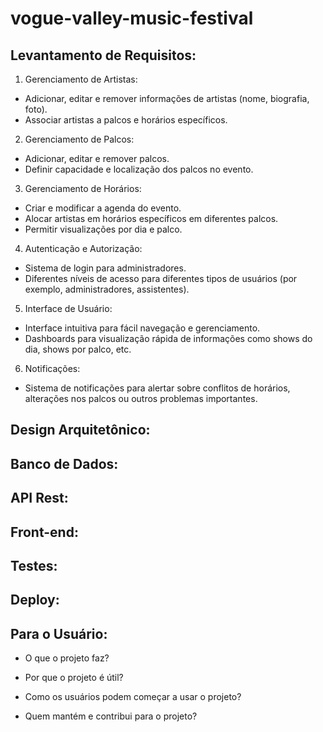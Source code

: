 # vogue-valley-music-festival
## Levantamento de Requisitos:
1. Gerenciamento de Artistas:
- Adicionar, editar e remover informações de artistas (nome, biografia, foto).
- Associar artistas a palcos e horários específicos.
2. Gerenciamento de Palcos:
- Adicionar, editar e remover palcos.
- Definir capacidade e localização dos palcos no evento.
3. Gerenciamento de Horários:
- Criar e modificar a agenda do evento.
- Alocar artistas em horários específicos em diferentes palcos.
- Permitir visualizações por dia e palco.
4. Autenticação e Autorização:
- Sistema de login para administradores.
- Diferentes níveis de acesso para diferentes tipos de usuários (por exemplo, administradores, assistentes).
5. Interface de Usuário:
- Interface intuitiva para fácil navegação e gerenciamento.
- Dashboards para visualização rápida de informações como shows do dia, shows por palco, etc.
6. Notificações:
- Sistema de notificações para alertar sobre conflitos de horários, alterações nos palcos ou outros problemas importantes.
## Design Arquitetônico:

## Banco de Dados:

## API Rest:

## Front-end:

## Testes:

## Deploy:

## Para o Usuário:
- O que o projeto faz?

- Por que o projeto é útil?

- Como os usuários podem começar a usar o projeto?

- Quem mantém e contribui para o projeto?
